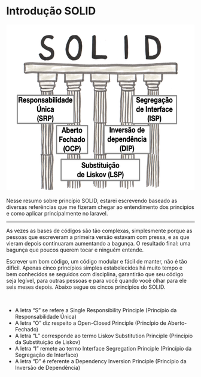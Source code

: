 # Introdução SOLID

<div align="center">
    <img src="../assets/Solid.png" widht="600px" height="441px">
</div>
<br>
Nesse resumo sobre princípio SOLID, estarei escrevendo baseado as diversas referências que me fizeram chegar ao entendimento dos principios e como aplicar principalmente no laravel.

<br>

---

As vezes as bases de códigos são tão complexas, simplesmente porque as pessoas que escreveram a primeira versão estavam com pressa, e as que vieram depois continuaram aumentando a bagunça. O resultado final: uma bagunça que poucos querem tocar e ninguém entende.

Escrever um bom código, um código modular e fácil de manter, não é tão difícil. Apenas cinco princípios simples estabelecidos há muito tempo e bem conhecidos se seguidos com disciplina, garantirão que seu código seja legível, para outras pessoas e para você quando você olhar para ele seis meses depois. Abaixo segue os cincos princípios do SOLID. 

<br>

* A letra “S” se refere a Single Responsibility Principle (Princípio da Responsabilidade Única)
* A letra “O” diz respeito a Open-Closed Principle (Princípio de Aberto-Fechado)
* A letra “L” corresponde ao termo Liskov Substitution Principle (Princípio da Substituição de Liskov)
* A letra “I” remete ao termo Interface Segregation Principle (Princípio da Segregação de Interface)
* A letra “D” é referente a Dependency Inversion Principle (Princípio da Inversão de Dependência)


